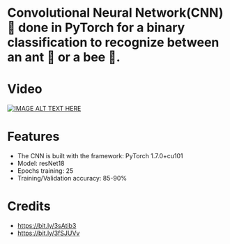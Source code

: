 # Convolutional Neural Network(CNN)🧠 done in PyTorch for a binary classification to recognize between an ant 🐜 or a bee 🐝.

# Video
[![IMAGE ALT TEXT HERE](https://img.youtube.com/vi/Rdsq9CRnM5A/0.jpg)](https://www.youtube.com/watch?v=Rdsq9CRnM5A)

# Features
- The CNN is built with the framework: PyTorch 1.7.0+cu101
- Model: resNet18
- Epochs training: 25
- Training/Validation accuracy: 85-90%

# Credits
- https://bit.ly/3sAtib3
- https://bit.ly/3fSJUVv

